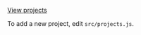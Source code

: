 [View projects](https://skedwards88.github.io/portfolio/)

To add a new project, edit `src/projects.js`.
